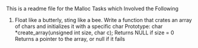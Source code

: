 This is a readme file for the Malloc Tasks which Involved the Following
1. Float like a butterly, sting like a bee. 
Write a function that crates an array of chars and initializes it with a specific char
Prototype: char *create_array(unsigned int size, char c);
Returns NULL if size = 0
Returns a pointer to the array, or null if it fails
